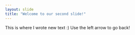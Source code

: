 ```yaml
---
layout: slide
title: "Welcome to our second slide!"
---
```

This is where I wrote new text :)
Use the left arrow to go back!
